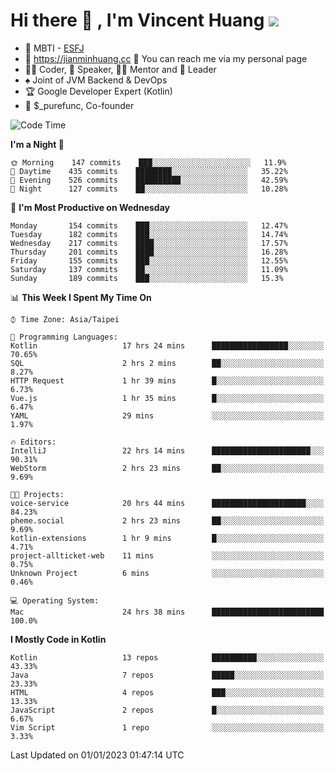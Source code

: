 # Hi there 👋 , I'm Vincent Huang ![](https://komarev.com/ghpvc/?username=Jian-Min-Huang)
- 👀 MBTI - [ESFJ](https://www.16personalities.com/esfj-personality)
- 💎 https://jianminhuang.cc 🙋 You can reach me via my personal page
- 👨‍💻 Coder, 🎤 Speaker, 👨‍🏫 Mentor and 🚀 Leader
- ♠️ Joint of JVM Backend & DevOps
- 🏆 Google Developer Expert (Kotlin)
- 💼 $_purefunc, Co-founder

<!--START_SECTION:waka-->
![Code Time](http://img.shields.io/badge/Code%20Time-1%2C410%20hrs%209%20mins-blue)

**I'm a Night 🦉** 

```text
🌞 Morning    147 commits    ███░░░░░░░░░░░░░░░░░░░░░░   11.9% 
🌆 Daytime    435 commits    ████████░░░░░░░░░░░░░░░░░   35.22% 
🌃 Evening    526 commits    ██████████░░░░░░░░░░░░░░░   42.59% 
🌙 Night      127 commits    ██░░░░░░░░░░░░░░░░░░░░░░░   10.28%

```
📅 **I'm Most Productive on Wednesday** 

```text
Monday       154 commits    ███░░░░░░░░░░░░░░░░░░░░░░   12.47% 
Tuesday      182 commits    ███░░░░░░░░░░░░░░░░░░░░░░   14.74% 
Wednesday    217 commits    ████░░░░░░░░░░░░░░░░░░░░░   17.57% 
Thursday     201 commits    ████░░░░░░░░░░░░░░░░░░░░░   16.28% 
Friday       155 commits    ███░░░░░░░░░░░░░░░░░░░░░░   12.55% 
Saturday     137 commits    ██░░░░░░░░░░░░░░░░░░░░░░░   11.09% 
Sunday       189 commits    ███░░░░░░░░░░░░░░░░░░░░░░   15.3%

```


📊 **This Week I Spent My Time On** 

```text
⌚︎ Time Zone: Asia/Taipei

💬 Programming Languages: 
Kotlin                   17 hrs 24 mins      █████████████████░░░░░░░░   70.65% 
SQL                      2 hrs 2 mins        ██░░░░░░░░░░░░░░░░░░░░░░░   8.27% 
HTTP Request             1 hr 39 mins        █░░░░░░░░░░░░░░░░░░░░░░░░   6.73% 
Vue.js                   1 hr 35 mins        █░░░░░░░░░░░░░░░░░░░░░░░░   6.47% 
YAML                     29 mins             ░░░░░░░░░░░░░░░░░░░░░░░░░   1.97%

🔥 Editors: 
IntelliJ                 22 hrs 14 mins      ██████████████████████░░░   90.31% 
WebStorm                 2 hrs 23 mins       ██░░░░░░░░░░░░░░░░░░░░░░░   9.69%

🐱‍💻 Projects: 
voice-service            20 hrs 44 mins      █████████████████████░░░░   84.23% 
pheme.social             2 hrs 23 mins       ██░░░░░░░░░░░░░░░░░░░░░░░   9.69% 
kotlin-extensions        1 hr 9 mins         █░░░░░░░░░░░░░░░░░░░░░░░░   4.71% 
project-allticket-web    11 mins             ░░░░░░░░░░░░░░░░░░░░░░░░░   0.75% 
Unknown Project          6 mins              ░░░░░░░░░░░░░░░░░░░░░░░░░   0.46%

💻 Operating System: 
Mac                      24 hrs 38 mins      █████████████████████████   100.0%

```

**I Mostly Code in Kotlin** 

```text
Kotlin                   13 repos            ██████████░░░░░░░░░░░░░░░   43.33% 
Java                     7 repos             █████░░░░░░░░░░░░░░░░░░░░   23.33% 
HTML                     4 repos             ███░░░░░░░░░░░░░░░░░░░░░░   13.33% 
JavaScript               2 repos             █░░░░░░░░░░░░░░░░░░░░░░░░   6.67% 
Vim Script               1 repo              ░░░░░░░░░░░░░░░░░░░░░░░░░   3.33%

```



 Last Updated on 01/01/2023 01:47:14 UTC
<!--END_SECTION:waka-->
